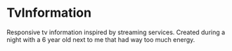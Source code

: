 # TvInformation
Responsive tv information inspired by streaming services.
Created during a night with a 6 year old next to me that had way too much energy.
